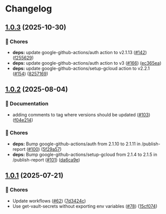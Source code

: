 # Changelog

## [1.0.3](https://github.com/grafana/plugin-actions/compare/publish-report/v1.0.2...publish-report/v1.0.3) (2025-10-30)


### 🔧 Chores

* **deps:** update google-github-actions/auth action to v2.1.13 ([#142](https://github.com/grafana/plugin-actions/issues/142)) ([f255629](https://github.com/grafana/plugin-actions/commit/f25562922beb611eda934d09f328b818663fc8be))
* **deps:** update google-github-actions/auth action to v3 ([#166](https://github.com/grafana/plugin-actions/issues/166)) ([ec365ea](https://github.com/grafana/plugin-actions/commit/ec365eabd6b73eb857de4eac36020f6bace852b2))
* **deps:** update google-github-actions/setup-gcloud action to v2.2.1 ([#154](https://github.com/grafana/plugin-actions/issues/154)) ([8257169](https://github.com/grafana/plugin-actions/commit/825716938f823d86579635d4146f1cb0779c9e2a))

## [1.0.2](https://github.com/grafana/plugin-actions/compare/publish-report/v1.0.1...publish-report/v1.0.2) (2025-08-04)


### 📝 Documentation

* adding comments to tag where versions should be updated ([#103](https://github.com/grafana/plugin-actions/issues/103)) ([f04e214](https://github.com/grafana/plugin-actions/commit/f04e21488739016924156a57530ff8cb99041232))


### 🔧 Chores

* **deps:** Bump google-github-actions/auth from 2.1.10 to 2.1.11 in /publish-report ([#100](https://github.com/grafana/plugin-actions/issues/100)) ([5f29a57](https://github.com/grafana/plugin-actions/commit/5f29a574d6a8d86f4dc053a0f037660ad4ac00dc))
* **deps:** Bump google-github-actions/setup-gcloud from 2.1.4 to 2.1.5 in /publish-report ([#101](https://github.com/grafana/plugin-actions/issues/101)) ([da6ca9e](https://github.com/grafana/plugin-actions/commit/da6ca9e75ce0d86f5e644fe98fc316f6bb2d282e))

## [1.0.1](https://github.com/grafana/plugin-actions/compare/publish-report/v1.0.0...publish-report/v1.0.1) (2025-07-21)


### 🔧 Chores

* Update workflows ([#62](https://github.com/grafana/plugin-actions/issues/62)) ([7d3424c](https://github.com/grafana/plugin-actions/commit/7d3424c2ecf660e43bb1ca90d877754575cf2e16))
* Use get-vault-secrets without exporting env variables ([#78](https://github.com/grafana/plugin-actions/issues/78)) ([15cf074](https://github.com/grafana/plugin-actions/commit/15cf0740d77683dddfedd2de814fc5b76556dbdd))
